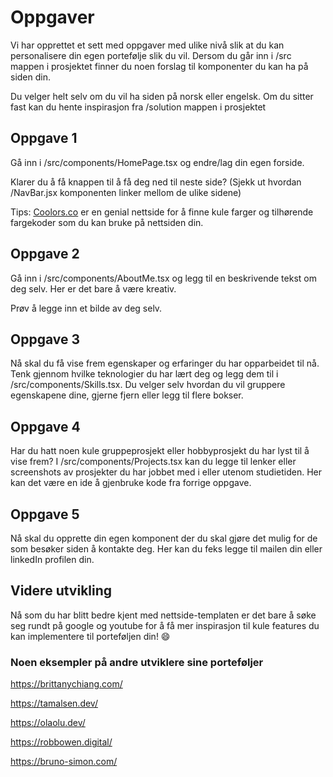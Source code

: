 # Oppgaver

Vi har opprettet et sett med oppgaver med ulike nivå slik at du kan personalisere din egen portefølje slik du vil. Dersom du går inn i /src mappen i prosjektet finner du noen forslag til komponenter du kan ha på siden din. 

Du velger helt selv om du vil ha siden på norsk eller engelsk. Om du sitter fast kan du hente inspirasjon fra /solution mappen i prosjektet

## Oppgave 1

Gå inn i /src/components/HomePage.tsx og endre/lag din egen forside. 

Klarer du å få knappen til å få deg ned til neste side? (Sjekk ut hvordan /NavBar.jsx komponenten linker mellom de ulike sidene)

Tips: [Coolors.co](https://coolors.co/) er en genial nettside for å finne kule farger og tilhørende fargekoder som du kan bruke på nettsiden din. 

<!-- Ha med beskrivelse av hvordan du endrer på tailwind, spesielt farger og plassering i forhold til vanlig CSS -->

<!-- Ha med hvordan man endrer font -->

## Oppgave 2

Gå inn i /src/components/AboutMe.tsx og legg til en beskrivende tekst om deg selv. Her er det bare å være kreativ. 

Prøv å legge inn et bilde av deg selv. 

## Oppgave 3 

Nå skal du få vise frem egenskaper og erfaringer du har opparbeidet til nå. Tenk gjennom hvilke teknologier du har lært deg og legg dem til i /src/components/Skills.tsx. Du velger selv hvordan du vil gruppere egenskapene dine, gjerne fjern eller legg til flere bokser. 

## Oppgave 4

Har du hatt noen kule gruppeprosjekt eller hobbyprosjekt du har lyst til å vise frem? I /src/components/Projects.tsx kan du legge til lenker eller screenshots av prosjekter du har jobbet med i eller utenom studietiden. Her kan det være en ide å gjenbruke kode fra forrige oppgave.  

## Oppgave 5

Nå skal du opprette din egen komponent der du skal gjøre det mulig for de som besøker siden å kontakte deg. Her kan du feks legge til mailen din eller linkedIn profilen din.

## Videre utvikling

Nå som du har blitt bedre kjent med nettside-templaten er det bare å søke seg rundt på google og youtube for å få mer inspirasjon til kule features du kan implementere til porteføljen din! 😄

### Noen eksempler på andre utviklere sine porteføljer

https://brittanychiang.com/

https://tamalsen.dev/

https://olaolu.dev/

https://robbowen.digital/

https://bruno-simon.com/
